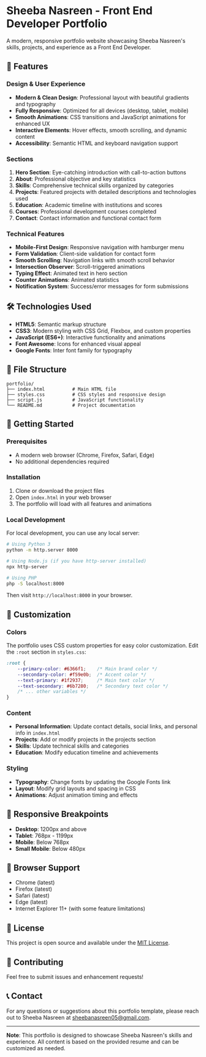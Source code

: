 # Sheeba Nasreen - Front End Developer Portfolio

A modern, responsive portfolio website showcasing Sheeba Nasreen's skills, projects, and experience as a Front End Developer.

## 🌟 Features

### Design & User Experience
- **Modern & Clean Design**: Professional layout with beautiful gradients and typography
- **Fully Responsive**: Optimized for all devices (desktop, tablet, mobile)
- **Smooth Animations**: CSS transitions and JavaScript animations for enhanced UX
- **Interactive Elements**: Hover effects, smooth scrolling, and dynamic content
- **Accessibility**: Semantic HTML and keyboard navigation support

### Sections
1. **Hero Section**: Eye-catching introduction with call-to-action buttons
2. **About**: Professional objective and key statistics
3. **Skills**: Comprehensive technical skills organized by categories
4. **Projects**: Featured projects with detailed descriptions and technologies used
5. **Education**: Academic timeline with institutions and scores
6. **Courses**: Professional development courses completed
7. **Contact**: Contact information and functional contact form

### Technical Features
- **Mobile-First Design**: Responsive navigation with hamburger menu
- **Form Validation**: Client-side validation for contact form
- **Smooth Scrolling**: Navigation links with smooth scroll behavior
- **Intersection Observer**: Scroll-triggered animations
- **Typing Effect**: Animated text in hero section
- **Counter Animations**: Animated statistics
- **Notification System**: Success/error messages for form submissions

## 🛠️ Technologies Used

- **HTML5**: Semantic markup structure
- **CSS3**: Modern styling with CSS Grid, Flexbox, and custom properties
- **JavaScript (ES6+)**: Interactive functionality and animations
- **Font Awesome**: Icons for enhanced visual appeal
- **Google Fonts**: Inter font family for typography

## 📁 File Structure

```
portfolio/
├── index.html          # Main HTML file
├── styles.css          # CSS styles and responsive design
├── script.js           # JavaScript functionality
└── README.md           # Project documentation
```

## 🚀 Getting Started

### Prerequisites
- A modern web browser (Chrome, Firefox, Safari, Edge)
- No additional dependencies required

### Installation
1. Clone or download the project files
2. Open `index.html` in your web browser
3. The portfolio will load with all features and animations

### Local Development
For local development, you can use any local server:

```bash
# Using Python 3
python -m http.server 8000

# Using Node.js (if you have http-server installed)
npx http-server

# Using PHP
php -S localhost:8000
```

Then visit `http://localhost:8000` in your browser.

## 🎨 Customization

### Colors
The portfolio uses CSS custom properties for easy color customization. Edit the `:root` section in `styles.css`:

```css
:root {
    --primary-color: #6366f1;    /* Main brand color */
    --secondary-color: #f59e0b;  /* Accent color */
    --text-primary: #1f2937;     /* Main text color */
    --text-secondary: #6b7280;   /* Secondary text color */
    /* ... other variables */
}
```

### Content
- **Personal Information**: Update contact details, social links, and personal info in `index.html`
- **Projects**: Add or modify projects in the projects section
- **Skills**: Update technical skills and categories
- **Education**: Modify education timeline and achievements

### Styling
- **Typography**: Change fonts by updating the Google Fonts link
- **Layout**: Modify grid layouts and spacing in CSS
- **Animations**: Adjust animation timing and effects

## 📱 Responsive Breakpoints

- **Desktop**: 1200px and above
- **Tablet**: 768px - 1199px
- **Mobile**: Below 768px
- **Small Mobile**: Below 480px

## 🔧 Browser Support

- Chrome (latest)
- Firefox (latest)
- Safari (latest)
- Edge (latest)
- Internet Explorer 11+ (with some feature limitations)

## 📄 License

This project is open source and available under the [MIT License](LICENSE).

## 🤝 Contributing

Feel free to submit issues and enhancement requests!

## 📞 Contact

For any questions or suggestions about this portfolio template, please reach out to Sheeba Nasreen at sheebanasreen05@gmail.com.

---

**Note**: This portfolio is designed to showcase Sheeba Nasreen's skills and experience. All content is based on the provided resume and can be customized as needed. 